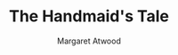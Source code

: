 ---
title: The Handmaid's Tale
author: Margaret Atwood
status: true
image: The Handmaid's Tale.webp
date_started: "2025/02/01" 
date_ended: "2024/02/12"
rating: 4
length: 320
own: no
quotes:
  - text: "Nolite te bastardes carborundorum."
    page: 52
  - text: "Better never means better for everyone... It always means worse, for some."
    page: 211
  - text: "When we think of the past it's the beautiful things we pick out. We want to believe it was all like that."
    page: 30
  - text: "Ignoring isn’t the same as ignorance, you have to work at it."
    page: 56
  - text: "We were the people who were not in the papers. We lived in the blank white spaces at the edges of print."
    page: 57
---